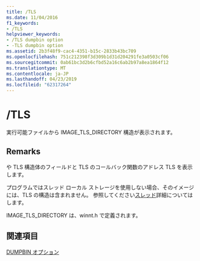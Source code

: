 ```yaml
---
title: /TLS
ms.date: 11/04/2016
f1_keywords:
- /TLS
helpviewer_keywords:
- /TLS dumpbin option
- -TLS dumpbin option
ms.assetid: 2b3f48f9-cac4-4351-b15c-2833b43bc709
ms.openlocfilehash: 751c212398f3d309b1d31d204291fe3a0503cf06
ms.sourcegitcommit: 0ab61bc3d2b6cfbd52a16c6ab2b97a8ea1864f12
ms.translationtype: MT
ms.contentlocale: ja-JP
ms.lasthandoff: 04/23/2019
ms.locfileid: "62317264"
---
```

# <a name="tls"></a>/TLS

実行可能ファイルから IMAGE_TLS_DIRECTORY 構造が表示されます。

## <a name="remarks"></a>Remarks

や TLS 構造体のフィールドと TLS のコールバック関数のアドレス TLS を表示します。

プログラムではスレッド ローカル ストレージを使用しない場合、そのイメージには、TLS の構造は含まれません。  参照してください[スレッド](../../cpp/thread.md)詳細についてはします。

IMAGE_TLS_DIRECTORY は、winnt.h で定義されます。

## <a name="see-also"></a>関連項目

[DUMPBIN オプション](dumpbin-options.md)
